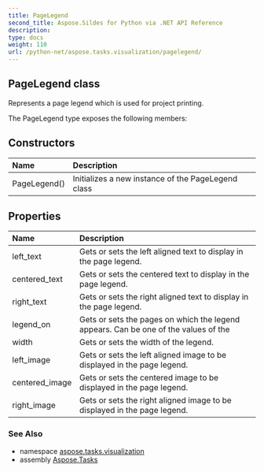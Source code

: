 ```yaml
---
title: PageLegend
second_title: Aspose.Sildes for Python via .NET API Reference
description: 
type: docs
weight: 110
url: /python-net/aspose.tasks.visualization/pagelegend/
---
```


## PageLegend class

Represents a page legend which is used for project printing.

The PageLegend type exposes the following members:
## Constructors
| Name | Description |
| :- | :- |
|PageLegend()|Initializes a new instance of the PageLegend class|
## Properties
| Name | Description |
| :- | :- |
|left_text|Gets or sets the left aligned text to display in the page legend.|
|centered_text|Gets or sets the centered text to display in the page legend.|
|right_text|Gets or sets the right aligned text to display in the page legend.|
|legend_on|Gets or sets the pages on which the legend appears. Can be one of the values of the|
|width|Gets or sets the width of the legend.|
|left_image|Gets or sets the left aligned image to be displayed in the page legend.|
|centered_image|Gets or sets the centered image to be displayed in the page legend.|
|right_image|Gets or sets the right aligned image to be displayed in the page legend.|

### See Also

* namespace [aspose.tasks.visualization](/tasks/python-net/aspose.tasks.visualization/)
* assembly [Aspose.Tasks](/tasks/python-net/)

